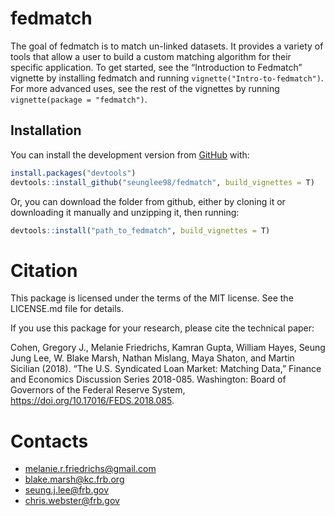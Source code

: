 
<!-- README.md is generated from README.Rmd. Please edit that file -->

# fedmatch

The goal of fedmatch is to match un-linked datasets. It provides a
variety of tools that allow a user to build a custom matching algorithm
for their specific application. To get started, see the “Introduction to
Fedmatch” vignette by installing fedmatch and running
`vignette("Intro-to-fedmatch")`. For more advanced uses, see the rest of
the vignettes by running `vignette(package = "fedmatch")`.

## Installation

You can install the development version from
[GitHub](https://github.com/) with:

``` r
install.packages("devtools")
devtools::install_github("seunglee98/fedmatch", build_vignettes = T)
```

Or, you can download the folder from github, either by cloning it or
downloading it manually and unzipping it, then running:

``` r
devtools::install("path_to_fedmatch", build_vignettes = T)
```

# Citation

This package is licensed under the terms of the MIT license. See the
LICENSE.md file for details.

If you use this package for your research, please cite the technical
paper:

Cohen, Gregory J., Melanie Friedrichs, Kamran Gupta, William Hayes,
Seung Jung Lee, W. Blake Marsh, Nathan Mislang, Maya Shaton, and Martin
Sicilian (2018). “The U.S. Syndicated Loan Market: Matching Data,”
Finance and Economics Discussion Series 2018-085. Washington: Board of
Governors of the Federal Reserve System,
<https://doi.org/10.17016/FEDS.2018.085>.

# Contacts

-   <melanie.r.friedrichs@gmail.com>
-   <blake.marsh@kc.frb.org>
-   <seung.j.lee@frb.gov>
-   <chris.webster@frb.gov>
